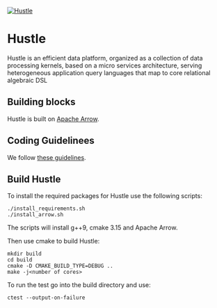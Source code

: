 [![Hustle](https://circleci.com/gh/UWQuickstep/hustle.svg?style=shield)](https://circleci.com/gh/UWQuickstep/hustle)


# Hustle
Hustle is an efficient data platform, organized as a collection of data processing kernels, based on a micro services architecture, serving heterogeneous application query languages that map to core relational algebraic DSL

## Building blocks
Hustle is built on [Apache Arrow](https://github.com/apache/arrow). 

## Coding Guidelinees
We follow [these guidelines](https://arrow.apache.org/docs/developers/cpp/development.html).


## Build Hustle

To install the required packages for Hustle use the following scripts:

```
./install_requirements.sh
./install_arrow.sh
```
The scripts will install g++9, cmake 3.15 and Apache Arrow.

Then use cmake to build Hustle:
```
mkdir build
cd build
cmake -D CMAKE_BUILD_TYPE=DEBUG .. 
make -j<number of cores>
```

To run the test go into the build directory and use:
```
ctest --output-on-failure
```
